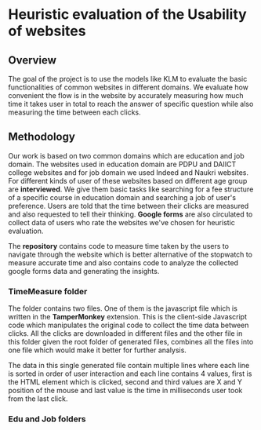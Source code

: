 # Heuristic evaluation of the Usability of websites

## Overview

The goal of the project is to use the models like KLM to evaluate the basic functionalities of common websites in 
different domains. We evaluate how convenient the flow is in the website by accurately measuring how much time it 
takes user in total to reach the answer of specific question while also measuring the time between each clicks.

## Methodology

Our work is based on two common domains which are education and job domain. The websites used in education domain 
are PDPU and DAIICT college websites and for job domain we used Indeed and Naukri websites. For different kinds of 
user of these websites based on different age group are **interviewed**. We give them basic tasks like searching for 
a fee structure of a specific course in education domain and searching a job of user's preference. Users are told 
that the time between their clicks are measured and also requested to tell their thinking. **Google forms** are 
also circulated to collect data of users who rate the websites we've chosen for heuristic evaluation. 

The **repository** contains code to measure time taken by the users to navigate through the website which is better 
alternative of the stopwatch to measure accurate time and also contains code to analyze the collected google forms 
data and generating the insights. 

### TimeMeasure folder

The folder contains two files. One of them is the javascript file which is written in the **TamperMonkey** extension.
This is the client-side Javascript code which manipulates the original code to collect the time data between clicks. 
All the clicks are downloaded in different files and the other file in this folder given the root folder of 
generated files, combines all the files into one file which would make it better for further analysis.

The data in this single generated file contain multiple lines where each line is sorted in order of user interaction 
and each line contains 4 values, first is the HTML element which is clicked, second and third values are X and Y 
position of the mouse and last value is the time in milliseconds user took from the last click.

### Edu and Job folders

